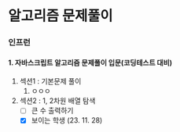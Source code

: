 알고리즘 문제풀이
===

### 인프런
#### 1. 자바스크립트 알고리즘 문제풀이 입문(코딩테스트 대비)
1. 섹션1 : 기본문제 풀이
   1. ㅇㅇㅇ 
2. 섹션2 : 1, 2차원 배열 탐색
   -[ ] 큰 수 출력하기
   -[x] 보이는 학생 (23. 11. 28)
